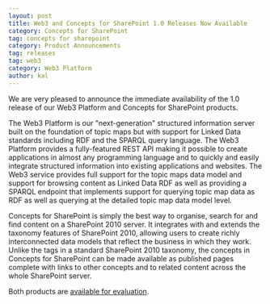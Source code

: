```yaml
---
layout: post
title: Web3 and Concepts for SharePoint 1.0 Releases Now Available
category: Concepts for SharePoint
tag: concepts for sharepoint
category: Product Announcements
tag: releases
tag: web3
category: Web3 Platform
author: kal
---
```

We are very pleased to announce the immediate availability of the 1.0 release of our Web3 Platform and Concepts for SharePoint products.



The Web3 Platform is our "next-generation" structured information server built on the foundation of topic maps but with support for Linked Data standards including RDF and the SPARQL query language. The Web3 Platform provides a fully-featured REST API making it possible to create applications in almost any programming language and to quickly and easily integrate structured information into existing applications and websites. The Web3 service provides full support for the topic maps data model and support for browsing content as Linked Data RDF as well as providing a SPARQL endpoint that implements support for querying topic map data as RDF as well as querying at the detailed topic map data model level.



Concepts for SharePoint is simply the best way to organise, search for and find content on a SharePoint 2010 server. It integrates with and extends the taxonomy features of SharePoint 2010, allowing users to create richly interconnected data models that reflect the business in which they work. Unlike the tags in a standard SharePoint 2010 taxonomy, the concepts in Concepts for SharePoint can be made available as published pages complete with links to other concepts and to related content across the whole SharePoint server.



Both products are <a href="http://www.networkedplanet.com/contact/request-evaluation/" title="Request Evaluation">available for evaluation</a>.